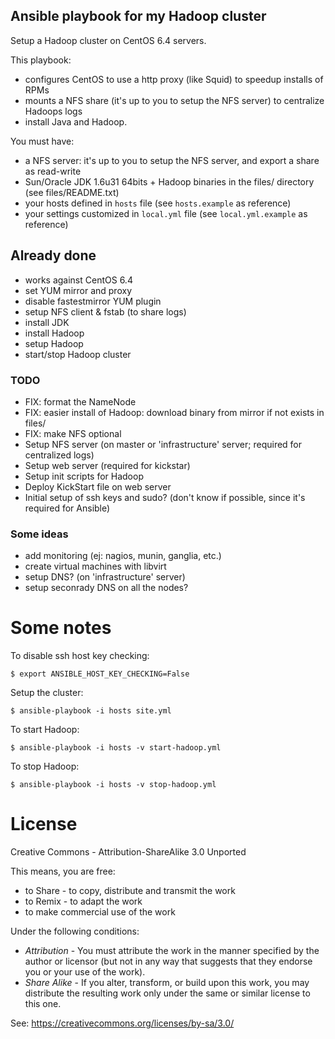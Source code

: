 Ansible playbook for my Hadoop cluster
--------------------------------------

Setup a Hadoop cluster on CentOS 6.4 servers.

This playbook:

- configures CentOS to use a http proxy (like Squid) to speedup installs of RPMs
- mounts a NFS share (it's up to you to setup the NFS server) to centralize Hadoops logs
- install Java and Hadoop.

You must have:

 - a NFS server: it's up to you to setup the NFS server, and export a share as read-write
 - Sun/Oracle JDK 1.6u31 64bits + Hadoop binaries in the files/ directory (see files/README.txt)
 - your hosts defined in `hosts` file (see `hosts.example` as reference)
 - your settings customized in `local.yml` file (see `local.yml.example` as reference)

## Already done

- works against CentOS 6.4
- set YUM mirror and proxy
- disable fastestmirror YUM plugin
- setup NFS client & fstab (to share logs)
- install JDK
- install Hadoop
- setup Hadoop
- start/stop Hadoop cluster

### TODO

- FIX: format the NameNode
- FIX: easier install of Hadoop: download binary from mirror if not exists in files/
- FIX: make NFS optional
- Setup NFS server (on master or 'infrastructure' server; required for centralized logs)
- Setup web server (required for kickstar)
- Setup init scripts for Hadoop
- Deploy KickStart file on web server
- Initial setup of ssh keys and sudo? (don't know if possible, since it's required for Ansible)

### Some ideas

- add monitoring (ej: nagios, munin, ganglia, etc.)
- create virtual machines with libvirt
- setup DNS? (on 'infrastructure' server)
- setup seconrady DNS on all the nodes?

# Some notes

To disable ssh host key checking:

    $ export ANSIBLE_HOST_KEY_CHECKING=False

Setup the cluster:

    $ ansible-playbook -i hosts site.yml

To start Hadoop:

    $ ansible-playbook -i hosts -v start-hadoop.yml

To stop Hadoop:

    $ ansible-playbook -i hosts -v stop-hadoop.yml

# License

Creative Commons - Attribution-ShareAlike 3.0 Unported

This means, you are free:

 - to Share - to copy, distribute and transmit the work
 - to Remix - to adapt the work
 - to make commercial use of the work

Under the following conditions:

 - *Attribution* - You must attribute the work in the manner specified by the author or licensor (but not in any way that suggests that they endorse you or your use of the work).
 - *Share Alike* - If you alter, transform, or build upon this work, you may distribute the resulting work only under the same or similar license to this one.

See: https://creativecommons.org/licenses/by-sa/3.0/

